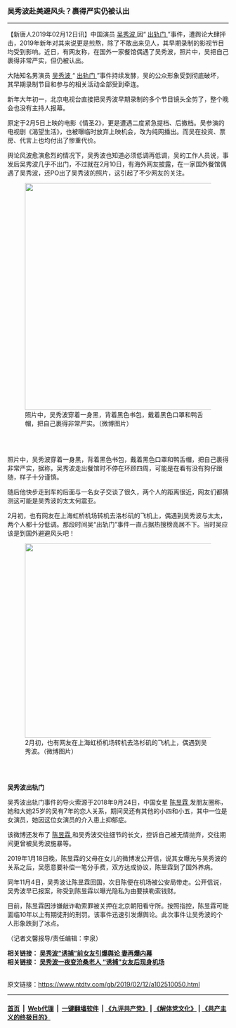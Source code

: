 ### 吴秀波赴美避风头？裹得严实仍被认出
------------------------

<div class="post_content">
 <p>
  【新唐人2019年02月12日讯】中国演员
  <a href="https://www.ntdtv.com/gb/吴秀波.htm">
   吴秀波
  </a>
  因“
  <a href="https://www.ntdtv.com/gb/出轨门.htm">
   出轨门
  </a>
  ”事件，遭舆论大肆抨击，2019年新年对其来说更是煎熬，除了不敢出来见人，其早期录制的影视节目均受到影响。近日，有网友称，在国外一家餐馆偶遇了吴秀波，照片中，吴把自己裹得非常严实，但仍被认出。
 </p>
 <p>
  大陆知名男演员
  <a href="https://www.ntdtv.com/gb/吴秀波.htm">
   吴秀波
  </a>
  “
  <a href="https://www.ntdtv.com/gb/出轨门.htm">
   出轨门
  </a>
  ”事件持续发酵，吴的公众形象受到彻底破坏，其早期录制节目和参与的相关活动全部受到牵连。
 </p>
 <p>
  新年大年初一，北京电视台直接把吴秀波早期录制的多个节目镜头全剪了，整个晚会也没有主持人报幕。
 </p>
 <p>
  原定于2月5日上映的电影《情圣2》，更是遭遇二度紧急提档、后撤档。吴参演的电视剧《渴望生活》，也被曝临时放弃上映机会，改为纯网播出。而吴在投资、票房、代言上也均付出了惨重代价。
 </p>
 <p>
  舆论风波愈演愈烈的情况下，吴秀波也知道必须低调再低调，吴的工作人员说，事发后吴秀波几乎不出门，不过就在2月10日，有海外网友披露，在一家国外餐馆偶遇了吴秀波，还PO出了吴秀波的照片，这引起了不少网友的关注。
 </p>
 <figure class="wp-caption alignnone" id="attachment_102510053" style="max-width: 600px">
  <a href="https://www.ntdtv.com/assets/uploads/2019/02/75dbc2e85fc953b41ca8486be0d0ba18.jpg">
   <img alt="" class="size-medium wp-image-102510053" height="517" src="https://www.ntdtv.com/assets/uploads/2019/02/75dbc2e85fc953b41ca8486be0d0ba18-600x517.jpg" width="600"/>
  </a>
  <br/><figcaption class="wp-caption-text">
   照片中，吴秀波穿着一身黑，背着黑色书包，戴着黑色口罩和鸭舌帽，把自己裹得非常严实。（微博图片）
  </figcaption><br/>
 </figure><br/>
 <p>
  照片中，吴秀波穿着一身黑，背着黑色书包，戴着黑色口罩和鸭舌帽，把自己裹得非常严实，据称，吴秀波走出餐馆时不停在环顾四周，可能是在看有没有狗仔跟随，样子十分谨慎。
 </p>
 <p>
  随后他快步走到车的后面与一名女子交谈了很久，两个人的距离很近，网友们都猜测这可能是吴秀波的太太何震亚。
 </p>
 <p>
  2月初，也有网友在上海虹桥机场转机去洛杉矶的飞机上，偶遇到吴秀波与太太，两个人都十分低调。那段时间吴“出轨门”事件一直占据热搜榜高居不下。当时吴应该是到国外避避风头吧！
 </p>
 <figure class="wp-caption alignnone" id="attachment_102510054" style="max-width: 600px">
  <a href="https://www.ntdtv.com/assets/uploads/2019/02/a5d2a92cd654d8c31c1d02cae839308d.jpg">
   <img alt="" class="size-medium wp-image-102510054" height="443" src="https://www.ntdtv.com/assets/uploads/2019/02/a5d2a92cd654d8c31c1d02cae839308d-600x443.jpg" width="600"/>
  </a>
  <br/><figcaption class="wp-caption-text">
   2月初，也有网友在上海虹桥机场转机去洛杉矶的飞机上，偶遇到吴秀波。（微博图片）
  </figcaption><br/>
 </figure><br/>
 <p>
  <strong>
   吴秀波出轨门
  </strong>
 </p>
 <p>
  吴秀波出轨门事件的导火索源于2018年9月24日，中国女星
  <a href="https://www.ntdtv.com/gb/陈昱霖.htm">
   陈昱霖
  </a>
  发朋友圈称，她和大她25岁的吴有7年的恋人关系，期间吴还有其他的小四和小五，其中一位是女演员，她因这位女演员的介入患上抑郁症。
 </p>
 <p>
  该微博还发布了
  <a href="https://www.ntdtv.com/gb/陈昱霖.htm">
   陈昱霖
  </a>
  和吴秀波交往细节的长文，控诉自己被无情抛弃，交往期间更曾被吴秀波施暴等。
 </p>
 <p>
  2019年1月18日晚，陈昱霖的父母在女儿的微博发公开信，说其女曝光与吴秀波的关系之后，吴愿意要补偿一笔分手费，双方达成协议，陈昱霖到了国外养病。
 </p>
 <p>
  同年11月4日，吴秀波让陈昱霖回国，次日陈便在机场被公安局带走。公开信说，吴秀波早已报案，称受到陈昱霖以曝光隐私为由要挟勒索钱财。
 </p>
 <p>
  目前，陈昱霖因涉嫌敲诈勒索罪被关押在北京朝阳看守所。按照指控，陈昱霖可能面临10年以上有期徒刑的刑罚。该事件迅速引发爆舆论。此次事件让吴秀波的个人形象跌到了冰点。
 </p>
 <p>
  （记者文馨报导/责任编辑：李泉）
 </p>
 <p>
  <strong>
   相关链接：
   <a href="https://www.ntdtv.com/b5/2019/01/21/a102493573.html" rel="noopener" target="_blank">
    吴秀波“诱捕”前女友引爆舆论 妻再爆内幕
   </a>
   <br>
    相关链接：
    <a href="https://www.ntdtv.com/gb/2019/01/22/a102494497.html" rel="noopener" target="_blank">
     吴秀波一夜变沧桑老人 “诱捕”女友后现身机场
    </a>
   </br>
  </strong>
 </p>
 <div class="single_ad">
 </div>
</div>

<br/>原文链接：https://www.ntdtv.com/gb/2019/02/12/a102510050.html


------------------------
#### [首页](https://github.com/gfw-breaker/banned-news/blob/master/README.md) &nbsp;|&nbsp; [Web代理](https://github.com/labour-camp/helloworld) &nbsp;|&nbsp; [一键翻墙软件](https://github.com/gfw-breaker/nogfw/blob/master/README.md) &nbsp;| [《九评共产党》](https://github.com/gfw-breaker/9ping.md/blob/master/README.md#九评之一评共产党是什么) | [《解体党文化》](https://github.com/gfw-breaker/jtdwh.md/blob/master/README.md) | [《共产主义的终极目的》](https://github.com/gfw-breaker/gczydzjmd.md/blob/master/README.md)

